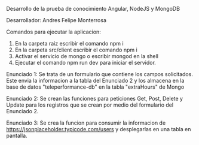 Desarrollo de la prueba de conocimiento Angular, NodeJS y MongoDB

Desarrollador: Andres Felipe Monterrosa

Comandos para ejecutar la aplicacion:

1. En la carpeta raiz escribir el comando npm i
2. En la carpeta src/client escribir el comando npm i
3. Activar el servicio de mongo o escribir mongod en la shell
4. Ejecutar el comando npm run dev para iniciar el servidor.

Enunciado 1:
Se trata de un formulario que contiene los campos solicitados. Este envia la informacion a la tabla del Enunciado 2 y los almacena en la base de datos "teleperformance-db" en la tabla "extraHours" de Mongo

Enunciado 2:
Se crean las funciones para peticiones Get, Post, Delete y Update para los registros que se crean por medio del formulario del Enunciado 2.

Enunciado 3:
Se crea la funcion para consumir la informacion de https://jsonplaceholder.typicode.com/users y desplegarlas en una tabla en pantalla.